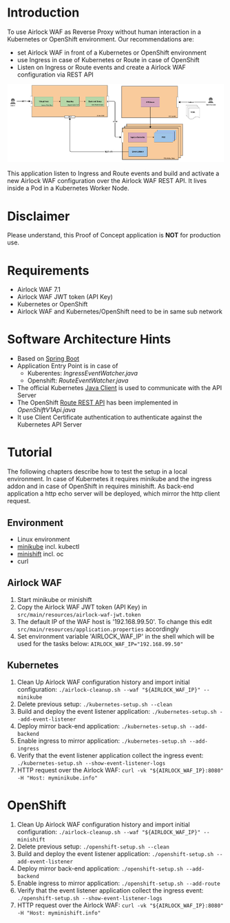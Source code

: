 # Introduction
To use Airlock WAF as Reverse Proxy without human interaction in a Kubernetes or OpenShift environment. 
Our recommendations are:
* set Airlock WAF in front of a Kubernetes or OpenShift environment
* use Ingress in case of Kubernetes or Route in case of OpenShift
* Listen on Ingress or Route events and create a Airlock WAF configuration via REST API

![Blueprint](docs/blueprint.png)


This application listen to Ingress and Route events and build and activate a new 
Airlock WAF configuration over the Airlock WAF REST API. It lives inside a Pod in a Kubernetes Worker Node.

# Disclaimer
Please understand, this Proof of Concept application is **NOT** for production use.

# Requirements
* Airlock WAF 7.1
* Airlock WAF JWT token (API Key)
* Kubernetes or OpenShift
* Airlock WAF and Kubernetes/OpenShift need to be in same sub network

# Software Architecture Hints
* Based on [Spring Boot](https://spring.io/projects/spring-boot)
* Application Entry Point is in case of
    * Kuberentes: _IngressEventWatcher.java_
    * Openshift: _RouteEventWatcher.java_
* The official Kubernetes [Java Client](https://github.com/kubernetes-client/java) is used to communicate with the API Server
* The OpenShift [Route REST API](https://docs.openshift.com/container-platform/3.7/rest_api/apis-route.openshift.io/v1.Route.html) 
has been implemented in _OpenShiftV1Api.java_
* It use Client Certificate authentication to authenticate against the Kubernetes API Server

# Tutorial
The following chapters describe how to test the setup in a local environment. In case of Kubernetes 
it requires minikube and the ingress addon and in case of OpenShift in requires minishift. As back-end application a
http echo server will be deployed, which mirror the http client request.

## Environment
* Linux environment
* [minikube](https://kubernetes.io/docs/tasks/tools/install-minikube/) incl. kubectl
* [minishift](https://docs.okd.io/latest/minishift/getting-started/installing.html) incl. oc
* curl

## Airlock WAF
1. Start minikube or minishift
1. Copy the Airlock WAF JWT token (API Key) in `src/main/resources/airlock-waf-jwt.token`
1. The default IP of the WAF host is '192.168.99.50'. To change this edit `src/main/resources/application.properties` accordingly
1. Set environment variable 'AIRLOCK_WAF_IP' in the shell which will be used for the tasks below: `AIRLOCK_WAF_IP="192.168.99.50"`

## Kubernetes
1. Clean Up Airlock WAF configuration history and import initial configuration: `./airlock-cleanup.sh --waf "${AIRLOCK_WAF_IP}" --minikube`
1. Delete previous setup: `./kubernetes-setup.sh --clean`
1. Build and deploy the event listener application: `./kubernetes-setup.sh --add-event-listener`
1. Deploy mirror back-end application: `./kubernetes-setup.sh --add-backend`
1. Enable ingress to mirror application: `./kubernetes-setup.sh --add-ingress`
1. Verify that the event listener application collect the ingress event: `./kubernetes-setup.sh --show-event-listener-logs`
1. HTTP request over the Airlock WAF: `curl -vk "${AIRLOCK_WAF_IP}:8080" -H "Host: myminikube.info"`

# OpenShift
1. Clean Up Airlock WAF configuration history and import initial configuration: `./airlock-cleanup.sh --waf "${AIRLOCK_WAF_IP}" --minishift`
1. Delete previous setup: `./openshift-setup.sh --clean`
1. Build and deploy the event listener application: `./openshift-setup.sh --add-event-listener`
1. Deploy mirror back-end application: `./openshift-setup.sh --add-backend`
1. Enable ingress to mirror application: `./openshift-setup.sh --add-route`
1. Verify that the event listener application collect the ingress event: `./openshift-setup.sh --show-event-listener-logs`
1. HTTP request over the Airlock WAF: `curl -vk "${AIRLOCK_WAF_IP}:8080" -H "Host: myminishift.info"`
